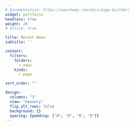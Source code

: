 ```yaml
---
# Documentation: https://wowchemy.com/docs/page-builder/
widget: portfolio
headless: true
weight: 20
# active: true

title: Recent News
subtitle: ''

content:
  filters:
    folders:
      - news
    kinds:
      - page

sort_order: ""

design:
  columns: "2"
  view: "masonry"
  flip_alt_rows: false
  background: {}
  spacing: {padding: ["0", "0", "0", "0"]}  
---
```


